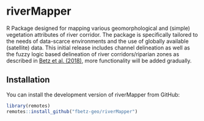
<!-- README.md is generated from README.Rmd. Please edit that file -->

# riverMapper

<!-- badges: start -->
<!-- badges: end -->

R Package designed for mapping various geomorphological and (simple)
vegetation attributes of river corridor. The package is specifically
tailored to the needs of data-scarce environments and the use of
globally available (satellite) data. This initial release includes channel delineation as well as the
fuzzy logic based delineation of river corridors/riparian zones as
described in [Betz et al. (2018)](https://doi.org/10.1016/j.geomorph.2018.01.024), more
functionality will be added gradually.

## Installation

You can install the development version of riverMapper from GitHub:

``` r
library(remotes)
remotes::install_github("fbetz-geo/riverMapper")
```


